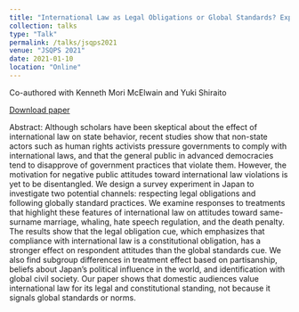 ```yaml
---
title: "International Law as Legal Obligations or Global Standards? Experimental Evidence from Japan"
collection: talks
type: "Talk"
permalink: /talks/jsqps2021
venue: "JSQPS 2021"
date: 2021-01-10
location: "Online"
---
```

Co-authored with Kenneth Mori McElwain and Yuki Shiraito

[Download paper](https://ksaki.github.io/files/intLawJapan.pdf)

Abstract: 
Although scholars have been skeptical about the effect of international law on state behavior,
recent studies show that non-state actors such as human rights activists pressure governments
to comply with international laws, and that the general public in advanced democracies tend to
disapprove of government practices that violate them. However, the motivation for negative public
attitudes toward international law violations is yet to be disentangled. We design a survey experiment
in Japan to investigate two potential channels: respecting legal obligations and following globally standard practices.
We examine responses to treatments that highlight these features of international law on attitudes toward same-surname marriage,
whaling, hate speech regulation, and the death penalty. The results show that the legal obligation cue, 
which emphasizes that compliance with international law is a constitutional obligation, 
has a stronger effect on respondent attitudes than the global standards cue. We also find subgroup differences 
in treatment effect based on partisanship, beliefs about Japan’s political influence in the world, 
and identification with global civil society. Our paper shows that domestic audiences value international law 
for its legal and constitutional standing, not because it signals global standards or norms.
